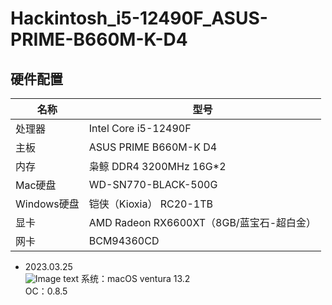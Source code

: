 # Hackintosh_i5-12490F_ASUS-PRIME-B660M-K-D4
## 硬件配置
| 名称 | 型号 |
| ---- | ---- |
| 处理器 | Intel Core i5-12490F
| 主板 | ASUS PRIME B660M-K D4 
| 内存 | 枭鲸 DDR4 3200MHz 16G*2
| Mac硬盘 | WD-SN770-BLACK-500G
| Windows硬盘 | 铠侠（Kioxia） RC20-1TB
| 显卡 | AMD Radeon RX6600XT（8GB/蓝宝石-超白金）
| 网卡 | BCM94360CD


- 2023.03.25<br> 
![Image text](https://github.com/Bharmik/Hackintosh_i5-12490F_ASUS-PRIME-B660M-K-D4/blob/master/Mac%20Pro.png")
系统：macOS ventura 13.2 <br> 
OC：0.8.5

